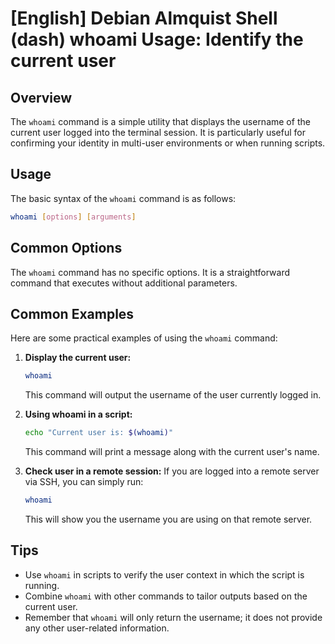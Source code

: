 # [English] Debian Almquist Shell (dash) whoami Usage: Identify the current user

## Overview
The `whoami` command is a simple utility that displays the username of the current user logged into the terminal session. It is particularly useful for confirming your identity in multi-user environments or when running scripts.

## Usage
The basic syntax of the `whoami` command is as follows:

```bash
whoami [options] [arguments]
```

## Common Options
The `whoami` command has no specific options. It is a straightforward command that executes without additional parameters.

## Common Examples
Here are some practical examples of using the `whoami` command:

1. **Display the current user:**
   ```bash
   whoami
   ```
   This command will output the username of the user currently logged in.

2. **Using whoami in a script:**
   ```bash
   echo "Current user is: $(whoami)"
   ```
   This command will print a message along with the current user's name.

3. **Check user in a remote session:**
   If you are logged into a remote server via SSH, you can simply run:
   ```bash
   whoami
   ```
   This will show you the username you are using on that remote server.

## Tips
- Use `whoami` in scripts to verify the user context in which the script is running.
- Combine `whoami` with other commands to tailor outputs based on the current user.
- Remember that `whoami` will only return the username; it does not provide any other user-related information.